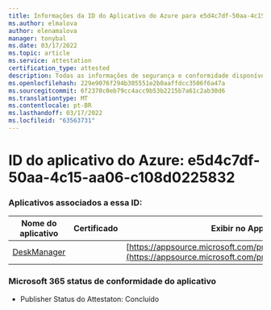 ```yaml
---
title: Informações da ID do Aplicativo do Azure para e5d4c7df-50aa-4c15-aa06-c108d0225832
ms.author: elmalova
author: elenamalova
manager: tonybal
ms.date: 03/17/2022
ms.topic: article
ms.service: attestation
certification_type: attested
description: Todas as informações de segurança e conformidade disponíveis para e5d4c7df-50aa-4c15-aa06-c108d0225832.
ms.openlocfilehash: 229e9076f294b305551e2b0aaffdcc3506f6a47a
ms.sourcegitcommit: 6f2370c0eb79cc4acc9b53b2215b7a61c2ab30d6
ms.translationtype: MT
ms.contentlocale: pt-BR
ms.lasthandoff: 03/17/2022
ms.locfileid: "63563731"
---
```

# <a name="azure-app-id-e5d4c7df-50aa-4c15-aa06-c108d0225832"></a>ID do aplicativo do Azure: e5d4c7df-50aa-4c15-aa06-c108d0225832


### <a name="apps-associated-with-this-id"></a>Aplicativos associados a essa ID:
| **Nome do aplicativo** | **Certificado** | **Exibir no AppSource** |
|--------------|---------------|-----------------------|
| [DeskManager](../forward/WA200003831.md) |  | [https://appsource.microsoft.com/product/office/WA200003831](https://appsource.microsoft.com/product/office/WA200003831) |

### <a name="microsoft-365-app-compliance-status"></a>Microsoft 365 status de conformidade do aplicativo
- Publisher Status do Attestaton: Concluído
